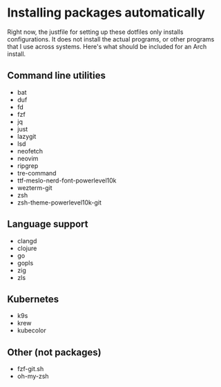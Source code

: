 # Installing packages automatically

Right now, the justfile for setting up these dotfiles only installs configurations. It does not install the actual programs, or other programs that I use across systems. Here's what should be included for an Arch install.

## Command line utilities
* bat
* duf
* fd
* fzf
* jq
* just
* lazygit
* lsd
* neofetch
* neovim
* ripgrep
* tre-command
* ttf-meslo-nerd-font-powerlevel10k
* wezterm-git
* zsh
* zsh-theme-powerlevel10k-git

## Language support
* clangd
* clojure
* go
* gopls
* zig
* zls

## Kubernetes
* k9s
* krew
* kubecolor

## Other (not packages)
* fzf-git.sh
* oh-my-zsh
